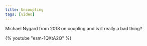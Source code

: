 ```yaml
---
title: Uncoupling
tags: [video]
---
```


Michael Nygard from 2018 on coupling and is it really a bad thing? 

{% youtube "esm-1QXtA2Q" %}
